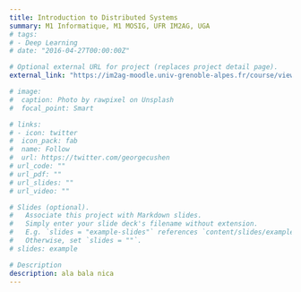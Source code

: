 ```yaml
---
title: Introduction to Distributed Systems
summary: M1 Informatique, M1 MOSIG, UFR IM2AG, UGA
# tags:
# - Deep Learning
# date: "2016-04-27T00:00:00Z"

# Optional external URL for project (replaces project detail page).
external_link: "https://im2ag-moodle.univ-grenoble-alpes.fr/course/view.php?id=333"

# image:
#  caption: Photo by rawpixel on Unsplash
#  focal_point: Smart

# links:
# - icon: twitter
#  icon_pack: fab
#  name: Follow
#  url: https://twitter.com/georgecushen
# url_code: ""
# url_pdf: ""
# url_slides: ""
# url_video: ""

# Slides (optional).
#   Associate this project with Markdown slides.
#   Simply enter your slide deck's filename without extension.
#   E.g. `slides = "example-slides"` references `content/slides/example-slides.md`.
#   Otherwise, set `slides = ""`.
# slides: example

# Description
description: ala bala nica
---
```



